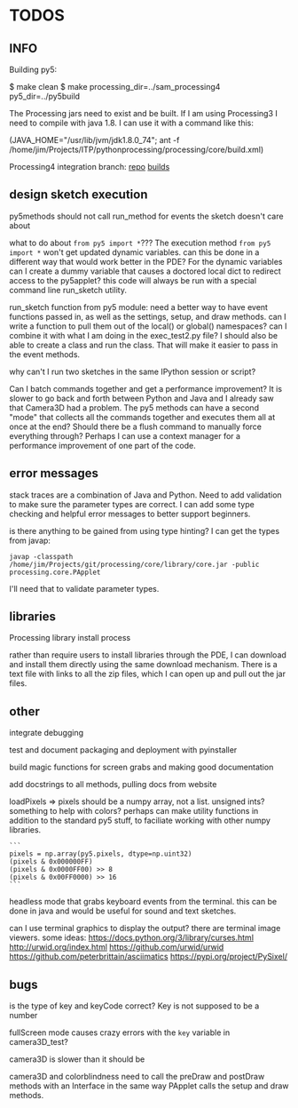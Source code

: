 TODOS
=====

INFO
----

Building py5:

$ make clean
$ make processing_dir=../sam_processing4 py5_dir=../py5build

The Processing jars need to exist and be built. If I am using Processing3 I need to compile with java 1.8. I can use it with a command like this:

(JAVA_HOME="/usr/lib/jvm/jdk1.8.0_74"; ant -f /home/jim/Projects/ITP/pythonprocessing/processing/core/build.xml)

Processing4 integration branch:
[repo](https://github.com/sampottinger/processing4)
[builds](https://www.datadrivenempathy.com/processing)

design sketch execution
-----------------------

py5methods should not call run_method for events the sketch doesn't care about

what to do about `from py5 import *`??? The execution method `from py5 import *` won't get updated dynamic variables. can this be done in a different way that would work better in the PDE? For the dynamic variables can I create a dummy variable that causes a doctored local dict to redirect access to the py5applet? this code will always be run with a special command line run_sketch utility.

run_sketch function from py5 module: need a better way to have event functions passed in, as well as the settings, setup, and draw methods. can I write a function to pull them out of the local() or global() namespaces? can I combine it with what I am doing in the exec_test2.py file? I should also be able to create a class and run the class. That will make it easier to pass in the event methods.

why can't I run two sketches in the same IPython session or script?

Can I batch commands together and get a performance improvement? It is slower to go back and forth between Python and Java and I already saw that Camera3D had a problem. The py5 methods can have a second "mode" that collects all the commands together and executes them all at once at the end? Should there be a flush command to manually force everything through? Perhaps I can use a context manager for a performance improvement of one part of the code.

error messages
--------------

stack traces are a combination of Java and Python. Need to add validation to make sure the parameter types are correct. I can add some type checking and helpful error messages to better support beginners.

is there anything to be gained from using type hinting? I can get the types from javap:

`javap -classpath /home/jim/Projects/git/processing/core/library/core.jar -public processing.core.PApplet`

I'll need that to validate parameter types.

libraries
---------

Processing library install process

rather than require users to install libraries through the PDE, I can download and install them directly using the same download mechanism. There is a text file with links to all the zip files, which I can open up and pull out the jar files.

other
-----

integrate debugging

test and document packaging and deployment with pyinstaller

build magic functions for screen grabs and making good documentation

add docstrings to all methods, pulling docs from website

loadPixels => pixels should be a numpy array, not a list. unsigned ints? something to help with colors? perhaps can make utility functions in addition to the standard py5 stuff, to faciliate working with other numpy libraries.

    ```
    pixels = np.array(py5.pixels, dtype=np.uint32)
    (pixels & 0x000000FF)
    (pixels & 0x0000FF00) >> 8
    (pixels & 0x00FF0000) >> 16
    ```

headless mode that grabs keyboard events from the terminal. this can be done in java and would be useful for sound and text sketches.

can I use terminal graphics to display the output? there are terminal image viewers. some ideas:
https://docs.python.org/3/library/curses.html
http://urwid.org/index.html  https://github.com/urwid/urwid
https://github.com/peterbrittain/asciimatics
https://pypi.org/project/PySixel/

bugs
----

is the type of key and keyCode correct? Key is not supposed to be a number

fullScreen mode causes crazy errors with the `key` variable in camera3D_test?

camera3D is slower than it should be

camera3D and colorblindness need to call the preDraw and postDraw methods with an Interface in the same way PApplet calls the setup and draw methods.
